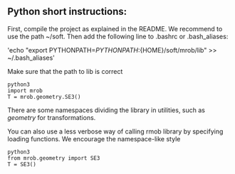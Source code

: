 ## Python short instructions:

First, compile the project as explained in the README. We recommend to use the path ~/soft. Then add the following line to .bashrc or .bash_aliases:

'echo "export PYTHONPATH=${PYTHONPATH}:${HOME}/soft/mrob/lib" >> ~/.bash_aliases'

Make sure that the path to lib is correct

```
python3
import mrob
T = mrob.geometry.SE3()
```

There are some namespaces dividing the library in utilities, such as *geometry* for transformations.

You can also use a less verbose way of calling rmob library by specifying loading functions. We encourage the namespace-like style

```
python3
from mrob.geometry import SE3
T = SE3()
```

